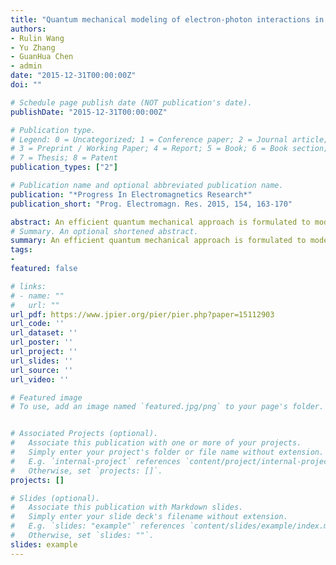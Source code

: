 ```yaml
---
title: "Quantum mechanical modeling of electron-photon interactions in nanoscale devices"
authors:
- Rulin Wang
- Yu Zhang
- GuanHua Chen
- admin
date: "2015-12-31T00:00:00Z"
doi: ""

# Schedule page publish date (NOT publication's date).
publishDate: "2015-12-31T00:00:00Z"

# Publication type.
# Legend: 0 = Uncategorized; 1 = Conference paper; 2 = Journal article;
# 3 = Preprint / Working Paper; 4 = Report; 5 = Book; 6 = Book section;
# 7 = Thesis; 8 = Patent
publication_types: ["2"]

# Publication name and optional abbreviated publication name.
publication: "*Progress In Electromagnetics Research*"
publication_short: "Prog. Electromagn. Res. 2015, 154, 163-170"

abstract: An efficient quantum mechanical approach is formulated to model electron-photon interactions in nanoscale devices. Based on nonequilibrium Green's function formalism, electron-photon interactions and open boundaries in the nanoscale systems are taken into account in terms of self-energies. By separating different components in the electron-photon interactions, optical absorption and emission processes in the devices can be analyzed, and the method allows studies of different optoelectronic devices. In conjunction with density-functional tight-binding method, photo-induced current and other optical properties of nanoscale devices can be simulated without relying on empirical parameters. To demonstrate our approach, numerical studies of gallium nitride nanowire solar cells of realistic sizes are presented.
# Summary. An optional shortened abstract.
summary: An efficient quantum mechanical approach is formulated to model electron-photon interactions in nanoscale devices. Based on nonequilibrium Green's function formalism, electron-photon interactions and open boundaries in the nanoscale systems are taken into account in terms of self-energies. By separating different components in the electron-photon interactions, optical absorption and emission processes in the devices can be analyzed, and the method allows studies of different optoelectronic devices. In conjunction with density-functional tight-binding method, photo-induced current and other optical properties of nanoscale devices can be simulated without relying on empirical parameters. To demonstrate our approach, numerical studies of gallium nitride nanowire solar cells of realistic sizes are presented.
tags:
-
featured: false

# links:
# - name: ""
#   url: ""
url_pdf: https://www.jpier.org/pier/pier.php?paper=15112903
url_code: ''
url_dataset: ''
url_poster: ''
url_project: ''
url_slides: ''
url_source: ''
url_video: ''

# Featured image
# To use, add an image named `featured.jpg/png` to your page's folder. 


# Associated Projects (optional).
#   Associate this publication with one or more of your projects.
#   Simply enter your project's folder or file name without extension.
#   E.g. `internal-project` references `content/project/internal-project/index.md`.
#   Otherwise, set `projects: []`.
projects: []

# Slides (optional).
#   Associate this publication with Markdown slides.
#   Simply enter your slide deck's filename without extension.
#   E.g. `slides: "example"` references `content/slides/example/index.md`.
#   Otherwise, set `slides: ""`.
slides: example
---
```



